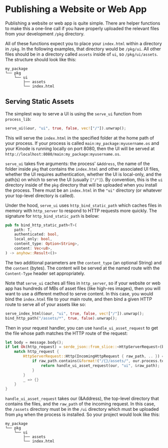 # Publishing a Website or Web App

Publishing a website or web app is quite simple.
There are helper functions to make this a one-line call if you have properly uploaded the relevant files from your development `/pkg` directory.

All of these functions expect you to place your `index.html` within a directory in `/pkg`.
In the following examples, that directory would be `/pkg/ui`.
All other files should be in a directory called `assets` inside of `ui`, so `/pkg/ui/assets`.
The structure should look like this:

```
my_package
└── pkg
    └── ui
        ├── assets
        └── index.html
```

## Serving Static Assets

The simplest way to serve a UI is using the `serve_ui` function from `process_lib`:

```rs
serve_ui(&our, "ui", true, false, vec!["/"]).unwrap();
```

This will serve the `index.html` in the specified folder at the home path of your process.
If your process is called `main:my_package:myusername.os` and your Kinode is running locally on port 8080,
then the UI will be served at `http://localhost:8080/main:my_package:myusername.os`.

`serve_ui` takes five arguments: the process' `&Address`, the name of the folder inside `pkg` that contains the `index.html` and other associated UI files, whether the UI requires authentication, whether the UI is local-only, and the path(s) on which to serve the UI (usually `["/"]`).
By convention, this is the `ui` directory inside of the `pkg` directory that will be uploaded when you install the process.
There must be an `index.html` in the `"ui"` directory (or whatever your top-level directory is called).

Under the hood, `serve_ui` uses `http_bind_static_path` which caches files in memory with `http_server` to respond to HTTP requests more quickly.
The signature for `http_bind_static_path` is below:

```rs
pub fn bind_http_static_path<T>(
    path: T,
    authenticated: bool,
    local_only: bool,
    content_type: Option<String>,
    content: Vec<u8>,
) -> anyhow::Result<()>
```

The two additional parameters are the `content_type` (an optional String) and the `content` (bytes).
The content will be served at the named route with the `Content-Type` header set appropriately.

Note that `serve_ui` caches all files in `http_server`, so if your website or web app has hundreds of MBs of asset files (like high-res images), then you will want to use a different method to serve content.
In this case, you would bind the `index.html` file to your main route, and then bind a given HTTP route to serve all of your assets like so:

```rs
serve_index_html(&our, "ui", true, false, vec!["/"]).unwrap();
bind_http_path("/assets/*", true, false).unwrap();
```

Then in your request handler, you can use `handle_ui_asset_request` to get the file whose path matches the HTTP route of the request:

```rs
let body = message.body();
if let Ok(http_request) = serde_json::from_slice::<HttpServerRequest>(body) {
    match http_request {
        HttpServerRequest::Http(IncomingHttpRequest { raw_path, .. }) => {
            if raw_path.contains(&format!("/{}/assets/", our.process.to_string())) {
                return handle_ui_asset_request(our, "ui", &raw_path);
            }
        }
        _ => {}
    }
}
```

`handle_ui_asset_request` takes our (&Address), the top-level directory that contains the files, and the `raw_path` of the incoming request.
In this case, the `/assets` directory must be in the `/ui` directory which must be uploaded from `pkg` when the process is installed.
So your project would look like this:

```
my_package
└── pkg
    └── ui
        ├── assets
        └── index.html
```

